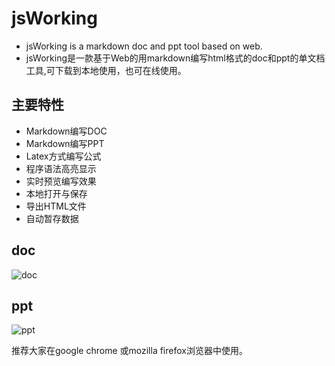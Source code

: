 # jsWorking

- jsWorking is a markdown doc and ppt tool based on web.
- jsWorking是一款基于Web的用markdown编写html格式的doc和ppt的单文档工具,可下载到本地使用，也可在线使用。

## 主要特性

- Markdown编写DOC
- Markdown编写PPT
- Latex方式编写公式
- 程序语法高亮显示
- 实时预览编写效果
- 本地打开与保存
- 导出HTML文件
- 自动暂存数据

## doc

![doc](https://www.jsworking.com.cn/img/doc.png)

## ppt

![ppt](https://www.jsworking.com.cn/img/ppt.png)

推荐大家在google chrome 或mozilla firefox浏览器中使用。